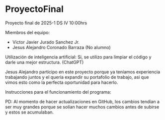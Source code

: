 # ProyectoFinal
Proyecto final de 2025-1 DS IV 10:00hrs

Miembros del equipo:
- Victor Javier Jurado Sanchez Jr.
- Jesus Alejandro Coronado Barraza (No alumno)

Utilización de inteligencia artificial: Si, se utilizo para limpiar el código y darle una mejor estructura. (ChatGPT)

Jesus Alejandro participo en este proyecto porque ya teníamos experiencia trabajando juntos y el quería expandir su portafolio de trabajo, asi que vimos esto como la perfecta oportunidad para hacerlo.


Instrucciones para el funcionamiento del programa:



PD: Al momento de hacer actualizaciones en GitHub, los cambios tendían a ser muy grandes porque se solían hacer muchos cambios antes de subirse y estos se acumulaban.
